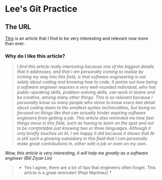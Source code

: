 # Lee's Git Practice
## The URL
[This](https://simon-holdorf.medium.com/how-to-stand-out-as-a-software-engineer-in-2021-insights-advice-803016bf8d38) is an article that I find to be very interesting and relevant now more than ever.

### Why do I like this article?
>*I find this article really interesting because one of the biggest details that it addresses, and that I am personally coming to realize by inching my way into this field, is that software engineering is not solely about coding and knowing how to code. It points out how being a software engineer requires a very well-rounded individual, who has public-speaking skills, problem-solving skills, can work in teams and be creative, among many other things. This is so relevant because I personally know so many people who strive to know every last detail about coding down to the smallest syntax technicalities, but being so focused on things like that can actually hinder aspiring software engineers from getting a job. This article also reminded me how fast things move in this field, such as having to learn on the spot and not to be comfortable just knowing two or three languages. Although it only briefly touches on AI, I am happy it did because it shows that AI is still such a growing subsidiary in this field that I can personally make great contributions in, either with a job or even on my own.*

*Wow, this article is very interesting, it will help me greatly as a software engineer (Bill Ziyan Lin)*
>* Yes I agree, there are a lot of tips that engineers often forget. This article is a great reminder! (Pepi Martinez) *
